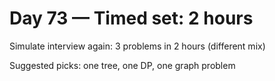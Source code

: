 # Day 73 — Timed set: 2 hours

Simulate interview again: 3 problems in 2 hours (different mix)

Suggested picks: one tree, one DP, one graph problem
